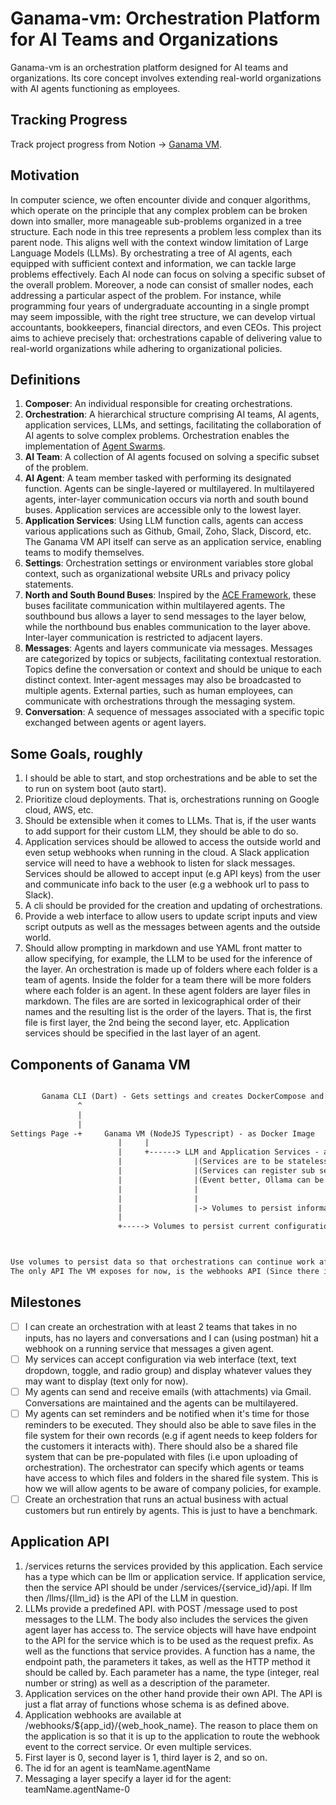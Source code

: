 # Ganama-vm: Orchestration Platform for AI Teams and Organizations

Ganama-vm is an orchestration platform designed for AI teams and organizations. Its core concept involves extending real-world organizations with AI agents functioning as employees.

## Tracking Progress

Track project progress from Notion -> [Ganama VM](https://www.notion.so/Ganame-VM-fa29d2df82864938abf61c941e543819?pvs=4).

## Motivation

In computer science, we often encounter divide and conquer algorithms, which operate on the principle that any complex problem can be broken down into smaller, more manageable sub-problems organized in a tree structure. Each node in this tree represents a problem less complex than its parent node. This aligns well with the context window limitation of Large Language Models (LLMs). By orchestrating a tree of AI agents, each equipped with sufficient context and information, we can tackle large problems effectively. Each AI node can focus on solving a specific subset of the overall problem. Moreover, a node can consist of smaller nodes, each addressing a particular aspect of the problem. For instance, while programming four years of undergraduate accounting in a single prompt may seem impossible, with the right tree structure, we can develop virtual accountants, bookkeepers, financial directors, and even CEOs. This project aims to achieve precisely that: orchestrations capable of delivering value to real-world organizations while adhering to organizational policies.

## Definitions

1. **Composer**: An individual responsible for creating orchestrations.
2. **Orchestration**: A hierarchical structure comprising AI teams, AI agents, application services, LLMs, and settings, facilitating the collaboration of AI agents to solve complex problems. Orchestration enables the implementation of [Agent Swarms](https://github.com/daveshap/OpenAI_Agent_Swarm).
3. **AI Team**: A collection of AI agents focused on solving a specific subset of the problem.
4. **AI Agent**: A team member tasked with performing its designated function. Agents can be single-layered or multilayered. In multilayered agents, inter-layer communication occurs via north and south bound buses. Application services are accessible only to the lowest layer.
5. **Application Services**: Using LLM function calls, agents can access various applications such as Github, Gmail, Zoho, Slack, Discord, etc. The Ganama VM API itself can serve as an application service, enabling teams to modify themselves.
6. **Settings**: Orchestration settings or environment variables store global context, such as organizational website URLs and privacy policy statements.
7. **North and South Bound Buses**: Inspired by the [ACE Framework](https://github.com/daveshap/ACE_Framework), these buses facilitate communication within multilayered agents. The southbound bus allows a layer to send messages to the layer below, while the northbound bus enables communication to the layer above. Inter-layer communication is restricted to adjacent layers.
8. **Messages**: Agents and layers communicate via messages. Messages are categorized by topics or subjects, facilitating contextual restoration. Topics define the conversation or context and should be unique to each distinct context. Inter-agent messages may also be broadcasted to multiple agents. External parties, such as human employees, can communicate with orchestrations through the messaging system.
9. **Conversation**: A sequence of messages associated with a specific topic exchanged between agents or agent layers.

## Some Goals, roughly

1. I should be able to start, and stop orchestrations and be able to set the to run on system boot (auto start).
2. Prioritize cloud deployments. That is, orchestrations running on Google cloud, AWS, etc.
3. Should be extensible when it comes to LLMs. That is, if the user wants to add support for their custom LLM, they should be able to do so.
4. Application services should be allowed to access the outside world and even setup webhooks when running in the cloud. A Slack application service will need to have a webhook to listen for slack messages. Services should be allowed to accept input (e.g API keys) from the user and communicate info back to the user (e.g a webhook url to pass to Slack).
5. A cli should be provided for the creation and updating of orchestrations.
6. Provide a web interface to allow users to update script inputs and view script outputs as well as the messages between agents and the outside world.
7.  Should allow prompting in markdown and use YAML front matter to allow specifying, for example, the LLM to be used for the inference of the layer. An orchestration is made up of folders where each folder is a team of agents. Inside the folder for a team there will be more folders where each folder is an agent. In these agent folders are layer files in markdown. The files are are sorted in lexicographical order of their names and the resulting list is the order of the layers. That is, the first file is first layer, the 2nd being the second layer, etc. Application services should be specified in the last layer of an agent.


## Components of Ganama VM

```txt

       Ganama CLI (Dart) - Gets settings and creates DockerCompose and Docker File.
               ^
               | 
               |     
Settings Page -+     Ganama VM (NodeJS Typescript) - as Docker Image
                        |     |
                        |     +------> LLM and Application Services - as Docker Images
                        |                |(Services are to be stateless. LLM services belong to the orchestration, and app services belong to an agent.)
                        |                |(Services can register sub services. E.g Ollama is a service with Ollama/mistral being sub service) 
                        |                |(Event better, Ollama can be called the application and mistral is an LLm service exposed by this app)
                        |                |
                        |                |
                        |                |-> Volumes to persist information(e.g mailboxes, etc)
                        |
                        +-----> Volumes to persist current configuration, app settings conversations, and logs.



Use volumes to persist data so that orchestrations can continue work after a restart.
The only API The VM exposes for now, is the webhooks API (Since there is no Auth flow yet). 
```

## Milestones

- [ ] I can create an orchestration with at least 2 teams that takes in no inputs, has no layers and conversations and I can (using postman) hit a webhook on a running service that messages a given agent.
- [ ] My services can accept configuration via web interface (text, text dropdown, toggle, and radio group) and display whatever values they may want to display (text only for now).
- [ ] My agents can send and receive emails (with attachments) via Gmail. Conversations are maintained and the agents can be multilayered.
- [ ] My agents can set reminders and be notified when it's time for those reminders to be executed. They should also be able to save files in the file system for their own records (e.g if agent needs to keep folders for the customers it interacts with). There should also be a shared file system that can be pre-populated with files (i.e upon uploading of orchestration). The orchestrator can specify which agents or teams have access to which files and folders in the shared file system. This is how we will allow agents to be aware of company policies, for example.
- [ ] Create an orchestration that runs an actual business with actual customers but run entirely by agents. This is just to have a benchmark.

## Application API

1. /services returns the services provided by this application. Each service has a type which can be llm or application service. If application service, then the service API should be under /services/{service_id}/api. If llm then /llms/{llm_id} is the API of the LLM in question.
2. LLMs provide a predefined API. with POST /message used to post messages to the LLM. The body also includes the services the given agent layer has access to. The service objects will have have endpoint to the API for the service which is to be used as the request prefix. As well as the functions that service provides. A function has a name, the endpoint path, the parameters it takes, as well as the HTTP method it should be called by. Each parameter has a name, the type (integer, real number or string) as well as a description of the parameter.
3. Application services on the other hand provide their own API. The API is just a flat array of functions whose schema is as defined above.
4. Application webhooks are available at /webhooks/${app_id}/{web_hook_name}. The reason to place them on the application is so that it is up to the application to route the webhook event to the correct service. Or even multiple services.
5. First layer is 0, second layer is 1, third layer is 2, and so on.
6. The id for an agent is teamName.agentName
7. Messaging a layer specify a layer id for the agent: teamName.agentName-0